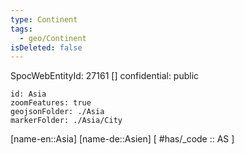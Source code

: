 ```yaml
---
type: Continent
tags:
  - geo/Continent
isDeleted: false
---
```

SpocWebEntityId: 27161
[]
confidential: public
```leaflet
id: Asia
zoomFeatures: true
geojsonFolder: ./Asia
markerFolder: ./Asia/City
```

[name-en::Asia]
[name-de::Asien]
[ #has/_code  :: AS ]
